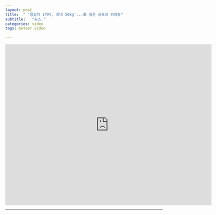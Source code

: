 ```yaml
---
layout: post
title:  " '몸길이 1미터, 최대 50kg'...美 덮은 공포의 외래종"
subtitle:   "뉴스."
categories: video
tags: meteor video

---
```

<iframe width="660" height="515" src="https://www.youtube.com/embed/RmNaGDKD5kg" title="YouTube video player" frameborder="0" allow="accelerometer; autoplay; clipboard-write; encrypted-media; gyroscope; picture-in-picture" allowfullscreen></iframe>

---
